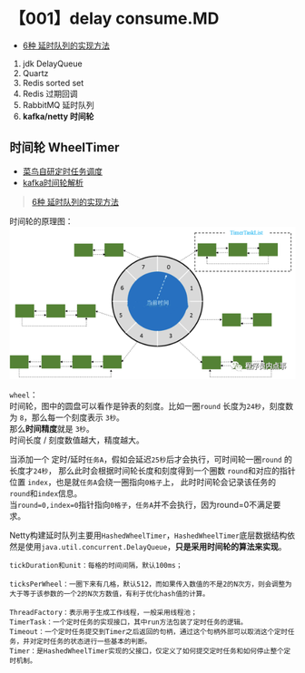 # 【001】delay consume.MD

- [6种 延时队列的实现方法](https://mp.weixin.qq.com/s/BaM37EI3zJY-PfIIDAJNwQ)

1. jdk DelayQueue
2. Quartz 
3. Redis sorted set
4. Redis 过期回调
5. RabbitMQ 延时队列
6. **kafka/netty 时间轮**


## 时间轮 WheelTimer
- [菜鸟自研定时任务调度](https://mp.weixin.qq.com/s/QxV4-sa72ALCZdD4QWqLPA)
- [kafka时间轮解析](https://www.jianshu.com/p/87240220097b)

> [6种 延时队列的实现方法](https://mp.weixin.qq.com/s/BaM37EI3zJY-PfIIDAJNwQ)

时间轮的原理图：
![wheel-timer.png](./images/wheel-timer.png)

`wheel`：  
时间轮，图中的圆盘可以看作是钟表的刻度。比如一圈`round` 长度为`24秒`，刻度数为 `8`，那么每一个刻度表示 `3秒`。  
那么**时间精度**就是 `3秒`。  
时间长度 / 刻度数值越大，精度越大。  

当添加一个 定时/延时`任务A`，假如会延迟`25秒`后才会执行，可时间轮一圈`round` 的长度才`24秒`，
那么此时会根据时间轮长度和刻度得到一个圈数 `round`和对应的指针位置 `index`，也是就`任务A`会绕一圈指向`0格子`上，
此时时间轮会记录该任务的`round`和`index`信息。  
当`round=0,index=0`指针指向`0格子`，`任务A`并不会执行，因为round=0不满足要求。  

Netty构建延时队列主要用`HashedWheelTimer`，`HashedWheelTimer`底层数据结构依然是使用`java.util.concurrent.DelayQueue`，**只是采用时间轮的算法来实现**。

```text
tickDuration和unit：每格的时间间隔，默认100ms；

ticksPerWheel：一圈下来有几格，默认512，而如果传入数值的不是2的N次方，则会调整为大于等于该参数的一个2的N次方数值，有利于优化hash值的计算。

ThreadFactory：表示用于生成工作线程，一般采用线程池；
TimerTask：一个定时任务的实现接口，其中run方法包装了定时任务的逻辑。
Timeout：一个定时任务提交到Timer之后返回的句柄，通过这个句柄外部可以取消这个定时任务，并对定时任务的状态进行一些基本的判断。
Timer：是HashedWheelTimer实现的父接口，仅定义了如何提交定时任务和如何停止整个定时机制。
```
